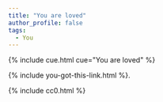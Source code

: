 ```yaml
---
title: "You are loved"
author_profile: false
tags:
  - You
---
```


{% include cue.html cue="You are loved" %}

{% include you-got-this-link.html %}.

{% include cc0.html %}